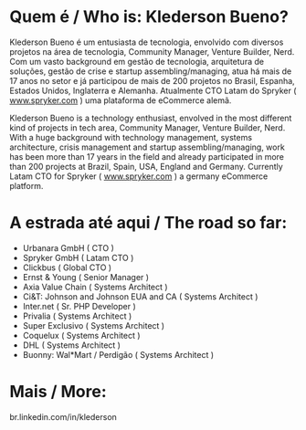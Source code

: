 Quem é / Who is: Klederson Bueno?
=============

Klederson Bueno é um entusiasta de tecnologia, envolvido com diversos projetos na área de tecnologia, Community Manager, Venture Builder, Nerd. Com um vasto background em gestão de tecnologia, arquitetura de soluções, gestão de crise e startup assembling/managing, atua há mais de 17 anos no setor e já participou de mais de 200 projetos no Brasil, Espanha, Estados Unidos, Inglaterra e Alemanha. Atualmente CTO Latam do Spryker ( www.spryker.com ) uma plataforma de eCommerce alemã.

Klederson Bueno is a technology enthusiast, envolved in the most different kind of projects in tech area, Community Manager, Venture Builder, Nerd. With a huge background with technology management, systems architecture, crisis management and startup assembling/managing, work has been more than 17 years in the field and already participated in more than 200 projects at Brazil, Spain, USA, England and Germany. Currently Latam CTO for Spryker ( www.spryker.com ) a germany eCommerce platform.

A estrada até aqui / The road so far:
=============

* Urbanara GmbH ( CTO )
* Spryker GmbH ( Latam CTO )
* Clickbus ( Global CTO )
* Ernst & Young ( Senior Manager )
* Axia Value Chain ( Systems Architect )
* Ci&T: Johnson and Johnson EUA and CA ( Systems Architect )
* Inter.net ( Sr. PHP Developer )
* Privalia ( Systems Architect )
* Super Exclusivo ( Systems Architect )
* Coquelux ( Systems Architect )
* DHL ( Systems Architect )
* Buonny: Wal*Mart / Perdigão ( Systems Architect )

Mais / More:
=============
br.linkedin.com/in/klederson
